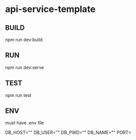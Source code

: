# api-service-template

## BUILD 

npm run dev:build

## RUN
npm run dev:serve

## TEST
npm run test

## ENV
must have .env file

DB_HOST=""
DB_USER=""
DB_PWD=""
DB_NAME=""
PORT=
